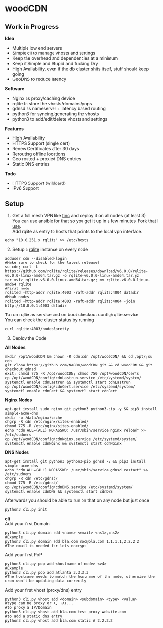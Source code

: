 # woodCDN

## Work in Progress

**Idea**<br />
- Multiple low end servers
- Simple cli to manage vhosts and settings
- Keep the overhead and dependencies at a minimum
- Keep it Simple and Stupid and fucking Dry
- High Availability, even if the db cluster shits itself, stuff should keep going
- GeoDNS to reduce latency

**Software**<br />
- Nginx as proxy/caching device
- rqlite to store the vhosts/domains/pops
- gdnsd as nameserver + latency based routing
- python3 for syncing/generating the vhosts
- python3 to add/edit/delete vhosts and settings

**Features**<br />
- High Availability
- HTTPS Support (single cert)
- Renew Certificates after 30 days
- Rerouting offline locations
- Geo routed + proxied DNS entries
- Static DNS entries

**Todo**<br />
- HTTPS Support (wildcard)
- IPv6 Support

## Setup<br />
1. Get a full mesh VPN like [tinc](https://www.tinc-vpn.org/) and deploy it on all nodes (at least 3)</br >
You can use ansible for that so you get it up in a few minutes. Fork that I [use](https://github.com/Ne00n/ansible-tinc).</br >
Add rqlite as entry to hosts that points to the local vpn interface.<br />
```
echo "10.0.251.x rqlite" >> /etc/hosts
```
2. Setup a [rqlite](https://github.com/rqlite/rqlite) instance on every node<br >
```
adduser cdn --disabled-login
#Make sure to check for the latest release!
su cdn; curl -L https://github.com/rqlite/rqlite/releases/download/v6.0.0/rqlite-v6.0.0-linux-amd64.tar.gz -o rqlite-v6.0.0-linux-amd64.tar.gz
tar xvfz rqlite-v6.0.0-linux-amd64.tar.gz; mv rqlite-v6.0.0-linux-amd64 rqlite
#First node
rqlited -http-addr rqlite:4003 -raft-addr rqlite:4004 datadir
#Moah nodes
rqlited -http-addr rqlite:4003 -raft-addr rqlite:4004 -join http://10.0.0.1:4003 datadir
```
To run rqlite as service and on boot checkout config/rqlite.service<br />
You can check the cluster status by running
```
curl rqlite:4003/nodes?pretty
```
3. Deploy the Code

**All Nodes**
```
mkdir /opt/woodCDN && chown -R cdn:cdn /opt/woodCDN/ && cd /opt/;su cdn
git clone https://github.com/Ne00n/woodCDN.git && cd woodCDN && git checkout gdnsd
exit; chmod 775 -R /opt/woodCDN; chmod 750 /opt/woodCDN/certs
cp /opt/woodCDN/config/cdnLastrun.service /etc/systemd/system/
systemctl enable cdnLastrun && systemctl start cdnLastrun
cp /opt/woodCDN/config/cdnCert.service /etc/systemd/system/
systemctl enable cdnCert && systemctl start cdnCert
```
**Nginx Nodes**
```
apt-get install sudo nginx git python3 python3-pip -y && pip3 install simple-acme-dns
mkdir -p /data/nginx/cache
chgrp -R cdn /etc/nginx/sites-enabled/
chmod 775 -R /etc/nginx/sites-enabled/
echo "cdn ALL=(ALL) NOPASSWD: /usr/sbin/service nginx reload" >> /etc/sudoers
cp /opt/woodCDN/config/cdnNginx.service /etc/systemd/system/
systemctl enable cdnNginx && systemctl start cdnNginx
```
**DNS Nodes**
```
apt-get install git python3 python3-pip gdnsd -y && pip3 install simple-acme-dns
echo "cdn ALL=(ALL) NOPASSWD: /usr/sbin/service gdnsd restart" >> /etc/sudoers
chgrp -R cdn /etc/gdnsd/
chmod 775 -R /etc/gdnsd/
cp /opt/woodCDN/config/cdnDNS.service /etc/systemd/system/
systemctl enable cdnDNS && systemctl start cdnDNS
```
Afterwards you should be able to run on that on any node but just once<br />
```
python3 cli.py init
```

**cli**<br />
Add your first Domain
```
python3 cli.py domain add <name> <email> <ns1>,<ns2>
#Example
python3 cli.py domain add bla.com noc@bla.com 1.1.1.1,2.2.2.2
#The email is needed for lets encrypt
```
Add your first PoP<br/>
```
python3 cli.py pop add <hostname of node> <v4>
#Example
python3 cli.py pop add atlanta 3.3.3.3
#The hostname needs to match the hostname of the node, otherwise the cron won't be updating data correctly
```
Add your first vhost (proxy/dns) entry
```
python3 cli.py vhost add <domain> <subdomain> <type> <value>
#type can be proxy or A, TXT...
#to proxy a IP/Domain
python3 cli.py vhost add bla.com test proxy website.com
#to add a static dns entry
python3 cli.py vhost add bla.com static A 2.2.2.2
```
